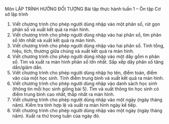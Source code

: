 Môn LẬP TRÌNH HƯỚNG ĐỐI TƯỢNG
Bài tập thực hành tuần 1 – Ôn tập Cơ sở lập trình
1. Viết chương trình cho phép người dùng nhập vào một phân số, rút gọn phân số
và xuất kết quả ra màn hình.
2. Viết chương trình cho phép người dùng nhập vào hai phân số, tìm phân số lớn
nhất và xuất kết quả ra màn hình.
3. Viết chương trình cho phép người dùng nhập vào hai phân số. Tính tổng, hiệu,
tích, thương giữa chúng và xuất kết quả ra màn hình.
4. Viết chương trình cho phép người dùng nhập vào một dãy gồm n phân số. Tìm
và xuất ra màn hình phân số lớn nhất. Sắp xếp dãy phân số tăng dần/giảm dần.
5. Viết chương trình cho phép người dùng nhập họ tên, điểm toán, điểm văn của
một học sinh. Tính điểm trung bình và xuất kết quả ra màn hình.
6. Viết chương trình cho phép người dùng nhập vào danh sách học sinh (thông tin
mỗi học sinh giống bài 5). Tìm và xuất thông tin học sinh có điểm trung bình cao
nhất, thấp nhất ra màn hình.
7. Viết chương trình cho phép người dùng nhập vào một ngày (ngày tháng năm).
Kiểm tra tính hợp lệ và xuất ra màn hình ngày kế tiếp.
8. Viết chương trình cho phép người dùng nhập vào một ngày (ngày tháng năm).
Xuất ra thứ trong tuần của ngày đó.

